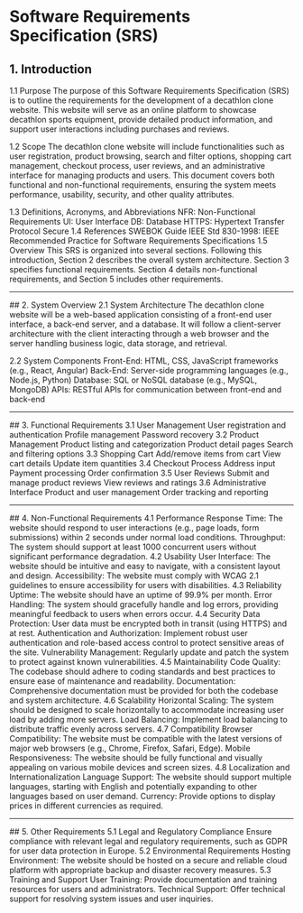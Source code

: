 # Software Requirements Specification (SRS)
## 1. Introduction
1.1 Purpose
The purpose of this Software Requirements Specification (SRS) is to outline the requirements for the development of a decathlon clone website. This website will serve as an online platform to showcase decathlon sports equipment, provide detailed product information, and support user interactions including purchases and reviews.

1.2 Scope
The decathlon clone website will include functionalities such as user registration, product browsing, search and filter options, shopping cart management, checkout process, user reviews, and an administrative interface for managing products and users. This document covers both functional and non-functional requirements, ensuring the system meets performance, usability, security, and other quality attributes.

1.3 Definitions, Acronyms, and Abbreviations
NFR: Non-Functional Requirements
UI: User Interface
DB: Database
HTTPS: Hypertext Transfer Protocol Secure
1.4 References
SWEBOK Guide
IEEE Std 830-1998: IEEE Recommended Practice for Software Requirements Specifications
1.5 Overview
This SRS is organized into several sections. Following this introduction, Section 2 describes the overall system architecture. Section 3 specifies functional requirements. Section 4 details non-functional requirements, and Section 5 includes other requirements.
<hr>
## 2. System Overview
2.1 System Architecture
The decathlon clone website will be a web-based application consisting of a front-end user interface, a back-end server, and a database. It will follow a client-server architecture with the client interacting through a web browser and the server handling business logic, data storage, and retrieval.

2.2 System Components
Front-End: HTML, CSS, JavaScript frameworks (e.g., React, Angular)
Back-End: Server-side programming languages (e.g., Node.js, Python)
Database: SQL or NoSQL database (e.g., MySQL, MongoDB)
APIs: RESTful APIs for communication between front-end and back-end
<hr>
## 3. Functional Requirements
3.1 User Management
User registration and authentication
Profile management
Password recovery
3.2 Product Management
Product listing and categorization
Product detail pages
Search and filtering options
3.3 Shopping Cart
Add/remove items from cart
View cart details
Update item quantities
3.4 Checkout Process
Address input
Payment processing
Order confirmation
3.5 User Reviews
Submit and manage product reviews
View reviews and ratings
3.6 Administrative Interface
Product and user management
Order tracking and reporting
<hr>
## 4. Non-Functional Requirements
4.1 Performance
Response Time: The website should respond to user interactions (e.g., page loads, form submissions) within 2 seconds under normal load conditions.
Throughput: The system should support at least 1000 concurrent users without significant performance degradation.
4.2 Usability
User Interface: The website should be intuitive and easy to navigate, with a consistent layout and design.
Accessibility: The website must comply with WCAG 2.1 guidelines to ensure accessibility for users with disabilities.
4.3 Reliability
Uptime: The website should have an uptime of 99.9% per month.
Error Handling: The system should gracefully handle and log errors, providing meaningful feedback to users when errors occur.
4.4 Security
Data Protection: User data must be encrypted both in transit (using HTTPS) and at rest.
Authentication and Authorization: Implement robust user authentication and role-based access control to protect sensitive areas of the site.
Vulnerability Management: Regularly update and patch the system to protect against known vulnerabilities.
4.5 Maintainability
Code Quality: The codebase should adhere to coding standards and best practices to ensure ease of maintenance and readability.
Documentation: Comprehensive documentation must be provided for both the codebase and system architecture.
4.6 Scalability
Horizontal Scaling: The system should be designed to scale horizontally to accommodate increasing user load by adding more servers.
Load Balancing: Implement load balancing to distribute traffic evenly across servers.
4.7 Compatibility
Browser Compatibility: The website must be compatible with the latest versions of major web browsers (e.g., Chrome, Firefox, Safari, Edge).
Mobile Responsiveness: The website should be fully functional and visually appealing on various mobile devices and screen sizes.
4.8 Localization and Internationalization
Language Support: The website should support multiple languages, starting with English and potentially expanding to other languages based on user demand.
Currency: Provide options to display prices in different currencies as required.
<hr>
## 5. Other Requirements
5.1 Legal and Regulatory Compliance
Ensure compliance with relevant legal and regulatory requirements, such as GDPR for user data protection in Europe.
5.2 Environmental Requirements
Hosting Environment: The website should be hosted on a secure and reliable cloud platform with appropriate backup and disaster recovery measures.
5.3 Training and Support
User Training: Provide documentation and training resources for users and administrators.
Technical Support: Offer technical support for resolving system issues and user inquiries.
